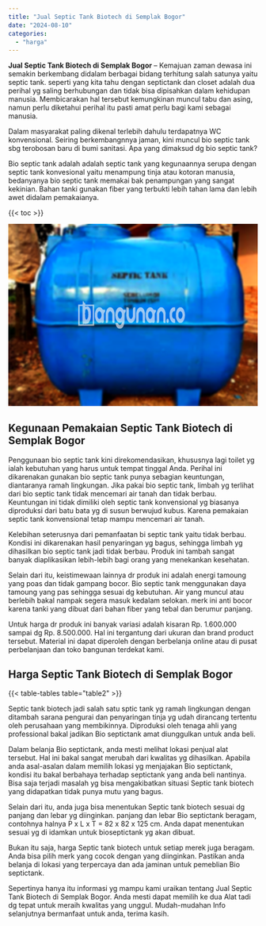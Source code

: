 ```yaml
---
title: "Jual Septic Tank Biotech di Semplak Bogor"
date: "2024-08-10"
categories: 
  - "harga"
---
```


**Jual Septic Tank Biotech di Semplak Bogor** – Kemajuan zaman dewasa ini semakin berkembang didalam berbagai bidang terhitung salah satunya yaitu septic tank. seperti yang kita tahu dengan septictank dan closet adalah dua perihal yg saling berhubungan dan tidak bisa dipisahkan dalam kehidupan manusia. Membicarakan hal tersebut kemungkinan muncul tabu dan asing, namun perlu diketahui perihal itu pasti amat perlu bagi kami sebagai manusia.

Dalam masyarakat paling dikenal terlebih dahulu terdapatnya WC konvensional. Seiring berkembangnnya jaman, kini muncul bio septic tank sbg terobosan baru di bumi sanitasi. Apa yang dimaksud dg bio septic tank?

Bio septic tank adalah adalah septic tank yang kegunaannya serupa dengan septic tank konvesional yaitu menampung tinja atau kotoran manusia, bedanyanya bio septic tank memakai bak penampungan yang sangat kekinian. Bahan tanki gunakan fiber yang terbukti lebih tahan lama dan lebih awet didalam pemakaianya.

{{< toc >}}

![Jual Septic Tank Biotech di Semplak Bogor](/images/jual-bio-septictank-44.png)

## Kegunaan Pemakaian Septic Tank Biotech di Semplak Bogor

Penggunaan bio septic tank kini direkomendasikan, khususnya lagi toilet yg ialah kebutuhan yang harus untuk tempat tinggal Anda. Perihal ini dikarenakan gunakan bio septic tank punya sebagian keuntungan, diantaranya ramah lingkungan. Jika pakai bio septic tank, limbah yg terlihat dari bio septic tank tidak mencemari air tanah dan tidak berbau. Keuntungan ini tidak dimiliki oleh septic tank konvensional yg biasanya diproduksi dari batu bata yg di susun berwujud kubus. Karena pemakaian septic tank konvensional tetap mampu mencemari air tanah.

Kelebihan seterusnya dari pemanfaatan bi septic tank yaitu tidak berbau. Kondisi ini dikarenakan hasil penyaringan yg bagus, sehingga limbah yg dihasilkan bio septic tank jadi tidak berbau. Produk ini tambah sangat banyak diaplikasikan lebih-lebih bagi orang yang menekankan kesehatan.

Selain dari itu, keistimewaan lainnya dr produk ini adalah energi tamoung yang poas dan tidak gampang bocor. Bio septic tank menggunakan daya tamoung yang pas sehingga sesuai dg kebutuhan. Air yang muncul atau berlebih bakal nampak segera masuk kedalam selokan. merk ini anti bocor karena tanki yang dibuat dari bahan fiber yang tebal dan berumur panjang.

Untuk harga dr produk ini banyak variasi adalah kisaran Rp. 1.600.000 sampai dg Rp. 8.500.000. Hal ini tergantung dari ukuran dan brand product tersebut. Material ini dapat diperoleh dengan berbelanja online atau di pusat perbelanjaan dan toko bangunan terdekat kami.

## Harga Septic Tank Biotech di Semplak Bogor

{{< table-tables table="table2" >}}

Septic tank biotech jadi salah satu sptic tank yg ramah lingkungan dengan ditambah sarana pengurai dan penyaringan tinja yg udah dirancang tertentu oleh perusahaan yang membikinnya. Diproduksi oleh tenaga ahli yang professional bakal jadikan Bio septictank amat diunggulkan untuk anda beli.

Dalam belanja Bio septictank, anda mesti melihat lokasi penjual alat tersebut. Hal ini bakal sangat merubah dari kwalitas yg dihasilkan. Apabila anda asal-asalan dalam memilih lokasi yg menjajakan Bio septictank, kondisi itu bakal berbahaya terhadap septictank yang anda beli nantinya. Bisa saja terjadi masalah yg bisa mengakibatkan situasi Septic tank biotech yang didapatkan tidak punya mutu yang bagus.

Selain dari itu, anda juga bisa menentukan Septic tank biotech sesuai dg panjang dan lebar yg diinginkan. panjang dan lebar Bio septictank beragam, contohnya halnya P x L x T = 82 x 82 x 125 cm. Anda dapat menentukan sesuai yg di idamkan untuk bioseptictank yg akan dibuat.

Bukan itu saja, harga Septic tank biotech untuk setiap merek juga beragam. Anda bisa pilih merk yang cocok dengan yang diinginkan. Pastikan anda belanja di lokasi yang terpercaya dan ada jaminan untuk pemeblian Bio septictank.

Sepertinya hanya itu informasi yg mampu kami uraikan tentang Jual Septic Tank Biotech di Semplak Bogor. Anda mesti dapat memilih ke dua Alat tadi dg tepat untuk meraih kwalitas yang unggul. Mudah-mudahan Info selanjutnya bermanfaat untuk anda, terima kasih.
